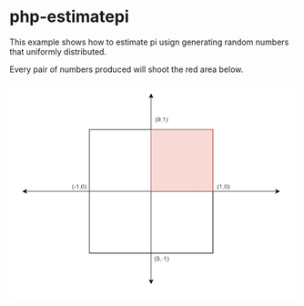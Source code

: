 # php-estimatepi
 
This example shows how to estimate pi usign generating random numbers that uniformly distributed. 

Every pair of numbers produced will shoot the red area below.

![This is an image](/assets/draw-1.png)
